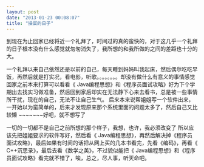```yaml
---
layout: post
date: "2013-01-23 00:08:07"
title: "操蛋的日子"
---
```

到现在为止回家已经将近一个礼拜了，时间过的真的蛮快的，对于这几乎一个礼拜的日子根本没有什么感觉就匆匆消失了，我所想的和我所做的之间的差距也十分的大。

一个礼拜以来自己依然还是以前的自己，每天睡到妈妈叫我起床，然后偶尔吃吃早饭，再然后就是打实况，看电影，听歌。。。。。。。。却没有做什么有意义的事情感觉
回家之前本来打算可以看看《 Java编程思想》和《程序员面试攻略》好为下个学期出去找实习做准备，然后回到家后却实在无法静下心来去看书，总是被一些事情所干扰，现在的自己，无法不让自己生气。
后来本来说帮姐姐写一个软件出来，一开始以为蛮简单的，后来才发现原来那个系统里面的问题太多了，然后自己又比较懒 ~~~~~~~好吧，就不想写了

一切的一切都不是自己之前所想的那个样子，我想，也许，我必须改变了
所以应该先把姐姐要求的软件写好，然后看《 Java编程思想》，再然后解决掉《程序员面试攻略》，最后如果有时间的话把从网上买的几本书看完，先看《编码》，再看《 C++沉思录》，最后去看《数学之美》，不过貌似能把《 Java编程思想》和《程序员面试攻略》看完就不错了，唉，总之，尽人事，听天命吧。
